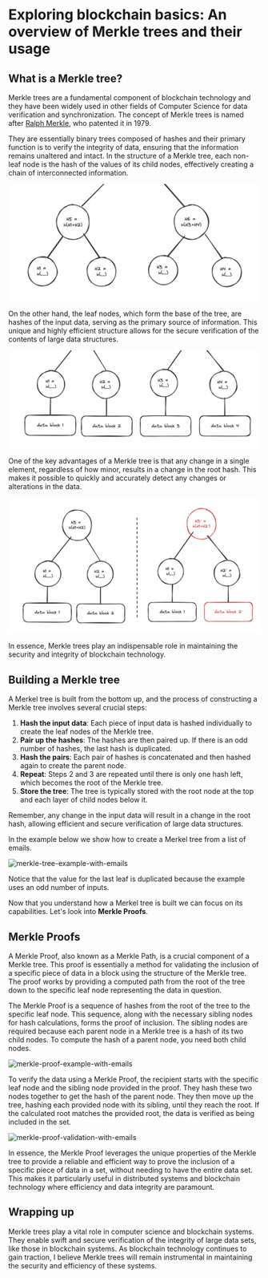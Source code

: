 # Exploring blockchain basics: An overview of Merkle trees and their usage

## What is a Merkle tree?

Merkle trees are a fundamental component of blockchain technology and they have been widely used in other fields of Computer Science for data verification and synchronization. The concept of Merkle trees is named after [Ralph Merkle](https://en.wikipedia.org/wiki/Ralph_Merkle), who patented it in 1979.

 They are essentially binary trees composed of hashes and their primary function is to verify the integrity of data, ensuring that the information remains unaltered and intact. In the structure of a Merkle tree, each non-leaf node is the hash of the values of its child nodes, effectively creating a chain of interconnected information.

![merkle-tree-non-leaf](img/merkle-tree-non-leaf.png)

On the other hand, the leaf nodes, which form the base of the tree, are hashes of the input data, serving as the primary source of information. This unique and highly efficient structure allows for the secure verification of the contents of large data structures.

![merkle-tree-leaf-nodes-with-values](img/merkle-tree-leaf-nodes-with-values.png)

One of the key advantages of a Merkle tree is that any change in a single element, regardless of how minor, results in a change in the root hash. This makes it possible to quickly and accurately detect any changes or alterations in the data.

![merkle-tree-different-trees](img/merkle-tree-different-trees.png)

In essence, Merkle trees play an indispensable role in maintaining the security and integrity of blockchain technology.

## Building a Merkle tree

A Merkel tree is built from the bottom up, and the process of constructing a Merkle tree involves several crucial steps:

1. **Hash the input data**: Each piece of input data is hashed individually to create the leaf nodes of the Merkle tree.
2. **Pair up the hashes**: The hashes are then paired up. If there is an odd number of hashes, the last hash is duplicated.
3. **Hash the pairs**: Each pair of hashes is concatenated and then hashed again to create the parent node.
4. **Repeat**: Steps 2 and 3 are repeated until there is only one hash left, which becomes the root of the Merkle tree.
5. **Store the tree**: The tree is typically stored with the root node at the top and each layer of child nodes below it.

Remember, any change in the input data will result in a change in the root hash, allowing efficient and secure verification of large data structures.

In the example below we show how to create a Merkel tree from a list of emails.

![merkle-tree-example-with-emails]()

Notice that the value for the last leaf is duplicated because the example uses an odd number of inputs.

Now that you understand how a Merkel tree is built we can focus on its capabilities. Let's look into **Merkle Proofs**.

## Merkle Proofs

A Merkle Proof, also known as a Merkle Path, is a crucial component of a Merkle tree. This proof is essentially a method for validating the inclusion of a specific piece of data in a block using the structure of the Merkle tree. The proof works by providing a computed path from the root of the tree down to the specific leaf node representing the data in question.

The Merkle Proof is a sequence of hashes from the root of the tree to the specific leaf node. This sequence, along with the necessary sibling nodes for hash calculations, forms the proof of inclusion. The sibling nodes are required because each parent node in a Merkle tree is a hash of its two child nodes. To compute the hash of a parent node, you need both child nodes.

![merkle-proof-example-with-emails]()

To verify the data using a Merkle Proof, the recipient starts with the specific leaf node and the sibling node provided in the proof. They hash these two nodes together to get the hash of the parent node. They then move up the tree, hashing each provided node with its sibling, until they reach the root. If the calculated root matches the provided root, the data is verified as being included in the set.

![merkle-proof-validation-with-emails]()

In essence, the Merkle Proof leverages the unique properties of the Merkle tree to provide a reliable and efficient way to prove the inclusion of a specific piece of data in a set, without needing to have the entire data set. This makes it particularly useful in distributed systems and blockchain technology where efficiency and data integrity are paramount.

## Wrapping up

Merkle trees play a vital role in computer science and blockchain systems. They enable swift and secure verification of the integrity of large data sets, like those in blockchain systems. As blockchain technology continues to gain traction, I believe Merkle trees will remain instrumental in maintaining the security and efficiency of these systems.
